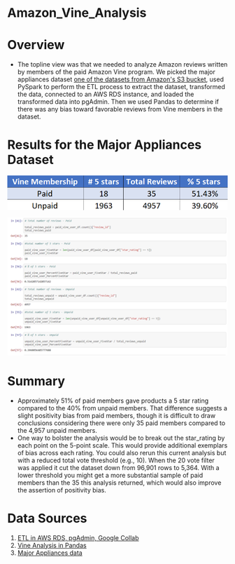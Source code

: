 # Amazon_Vine_Analysis

# Overview

  -  The topline view was that we needed to analyze Amazon reviews written by members of the paid Amazon Vine program. We picked the major appliances dataset [one of the datasets from Amazon's S3 bucket](https://s3.amazonaws.com/amazon-reviews-pds/tsv/index.txt), used PySpark to perform the ETL process to extract the dataset, transformed the data, connected to an AWS RDS instance, and loaded the transformed data into pgAdmin. Then we used Pandas to determine if there was any bias toward favorable reviews from Vine members in the dataset. 

# Results for the Major Appliances Dataset


![vine_table_pic](vine_table_pic.png)


![vine_summary_pic](vine_summary_pic.png)


# Summary

  - Approximately 51% of paid members gave products a 5 star rating compared to the 40% from unpaid members. That difference suggests a slight positivity bias from paid members, though it is difficult to draw conclusions considering there were only 35 paid members compared to the 4,957 unpaid members. 
  - One way to bolster the analysis would be to break out the star_rating by each point on the 5-point scale. This would provide additional exemplars of bias across each rating. You could also rerun this current analysis but with a reduced total vote threshold (e.g., 10). When the 20 vote filter was applied it cut the dataset down from 96,901 rows to 5,364. With a lower threshold you might get a more substantial sample of paid members than the 35 this analysis returned, which would also improve the assertion of positivity bias.

# Data Sources

1. [ETL in AWS RDS, pgAdmin, Google Collab](Amazon_Reviews_ETL.ipynb)
2. [Vine Analysis in Pandas](Vine_Review_Analysis.ipynb)
3. [Major Appliances data](https://s3.amazonaws.com/amazon-reviews-pds/tsv/index.txt)

